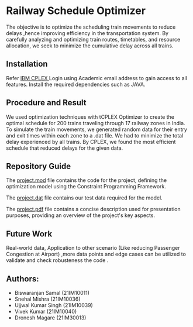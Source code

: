 # Railway Schedule Optimizer

The objective is to optimize the scheduling  train movements to reduce delays ,hence improving  efficiency in the transportation system. By carefully analyzing and optimizing train routes, timetables, and resource allocation, we seek to minimize the cumulative delay across all trains.


## Installation

Refer [IBM CPLEX ](https://www.ibm.com/products/ilog-cplex-optimization-studio/cplex-optimizer)
Login using Academic email address to gain access to all features.
Install the required dependencies such as JAVA.


## Procedure and  Result
We used optimization techniques with tCPLEX Optimizer to create the optimal schedule for  200 trains traveling through 17 railway zones in India. To simulate the train movements, we generated random data for their entry and exit times within each zone to a .dat file. We had to  minimize the total delay experienced by all trains. By CPLEX, we found the most efficient schedule that reduced delays for the given data.

## Repository Guide
The [project.mod](https://github.com/Biswapotter7/Rail_Schedule_optimiser/blob/main/project.mod) file contains the code for the project, defining the optimization model using the Constraint Programming Framework. <br>

The [project.dat](https://github.com/Biswapotter7/Rail_Schedule_optimiser/blob/main/project.dat) file contains our test data required for the model. <br>

The [project.pdf](https://github.com/Biswapotter7/Rail_Schedule_optimiser/blob/main/Project.pdf) file contains a concise description used for presentation purposes, providing an overview of the project's key aspects. <br>




## Future Work

Real-world data, Application to other scenario (Like reducing Passenger Congestion at Airport) ,more data points and edge cases can be utilized to validate and check robusteness the code .

## **Authors**:
- Biswaranjan Samal (21IM10011)
- Snehal Mishra (21IM10036)
- Ujjwal Kumar Singh (21IM10039)
- Vivek Kumar (21IM10040)
- Dronesh Magare (21IM30013)

